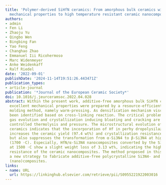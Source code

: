 ```yaml
---
title: 'Polymer-derived SiHfN ceramics: From amorphous bulk ceramics with excellent
  mechanical properties to high temperature resistant ceramic nanocomposites'
authors:
- admin
- Fen Li
- Zhaoju Yu
- Qingbo Wen
- Bingbing Fan
- Yao Feng
- Changhao Zhao
- Emmanuel Iii Ricohermoso
- Marc Widenmeyer
- Anke Weidenkaff
- Ralf Riedel
date: '2022-09-01'
publishDate: '2024-11-14T19:51:26.443471Z'
publication_types:
- article-journal
publication: '*Journal of the European Ceramic Society*'
doi: 10.1016/j.jeurceramsoc.2022.04.028
abstract: Within the present work, additive-free amorphous bulk SiHfN ceramics with
  excellent mechanical properties were prepared by a resource-efficient low-temperature
  molding method, namely warm-pressing. As densification mechanism viscous flow has
  been identified based on cross-linking reaction. The critical problems concerning
  gas evolution and crystallization inducing bloating and cracking are addressed through
  controlled thermolysis and pressure. The microstructural evolution of the SiHfN
  ceramics indicates that the incorporation of Hf in perhy­ dropolysilazane not only
  increases the ceramic yield (97.4 wt%) and crystallization resistance (1300 ◦C),
  but also suppresses the transformation from α-Si3N4 to β-Si3N4 at high temperatures
  (1700 ◦C). Especially, HfN/α-Si3N4 nanocomposites converted by the SiHfN ceramics
  at 1500 ◦C show a slight weight loss of 3.13 wt%, indicating the high temperature
  resistance of the ceramic nanocomposites. The method proposed in this work opens
  a new strategy to fabricate additive-free polycrystalline Si3N4- and amorphous Si3N4-based
  (nano)composites.
links:
- name: URL
  url: https://linkinghub.elsevier.com/retrieve/pii/S0955221922003016
---
```

